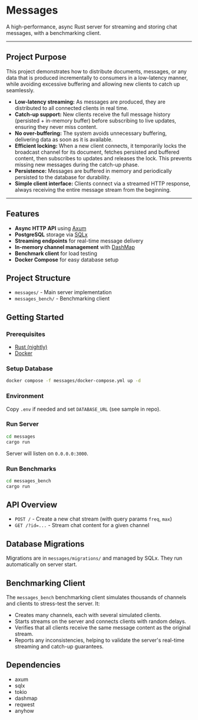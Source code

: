 # Messages

A high-performance, async Rust server for streaming and storing chat messages, with a benchmarking client.

---

## Project Purpose
This project demonstrates how to distribute documents, messages, or any data that is produced incrementally to consumers in a low-latency manner, while avoiding excessive buffering and allowing new clients to catch up seamlessly.

- **Low-latency streaming:** As messages are produced, they are distributed to all connected clients in real time.
- **Catch-up support:** New clients receive the full message history (persisted + in-memory buffer) before subscribing to live updates, ensuring they never miss content.
- **No over-buffering:** The system avoids unnecessary buffering, delivering data as soon as it is available.
- **Efficient locking:** When a new client connects, it temporarily locks the broadcast channel for its document, fetches persisted and buffered content, then subscribes to updates and releases the lock. This prevents missing new messages during the catch-up phase.
- **Persistence:** Messages are buffered in memory and periodically persisted to the database for durability.
- **Simple client interface:** Clients connect via a streamed HTTP response, always receiving the entire message stream from the beginning.

---

## Features
- **Async HTTP API** using [Axum](https://github.com/tokio-rs/axum)
- **PostgreSQL** storage via [SQLx](https://github.com/launchbadge/sqlx)
- **Streaming endpoints** for real-time message delivery
- **In-memory channel management** with [DashMap](https://github.com/xacrimon/dashmap)
- **Benchmark client** for load testing
- **Docker Compose** for easy database setup

## Project Structure
- `messages/` - Main server implementation
- `messages_bench/` - Benchmarking client

## Getting Started

### Prerequisites
- [Rust (nightly)](https://rustup.rs/)
- [Docker](https://www.docker.com/)

### Setup Database
```sh
docker compose -f messages/docker-compose.yml up -d
```

### Environment
Copy `.env` if needed and set `DATABASE_URL` (see sample in repo).

### Run Server
```sh
cd messages
cargo run
```

Server will listen on `0.0.0.0:3000`.

### Run Benchmarks
```sh
cd messages_bench
cargo run
```

## API Overview
- `POST /` - Create a new chat stream (with query params `freq`, `max`)
- `GET /?id=...` - Stream chat content for a given channel

## Database Migrations
Migrations are in `messages/migrations/` and managed by SQLx. They run automatically on server start.

## Benchmarking Client
The `messages_bench` benchmarking client simulates thousands of channels and clients to stress-test the server. It:
- Creates many channels, each with several simulated clients.
- Starts streams on the server and connects clients with random delays.
- Verifies that all clients receive the same message content as the original stream.
- Reports any inconsistencies, helping to validate the server's real-time streaming and catch-up guarantees.

## Dependencies
- axum
- sqlx
- tokio
- dashmap
- reqwest
- anyhow